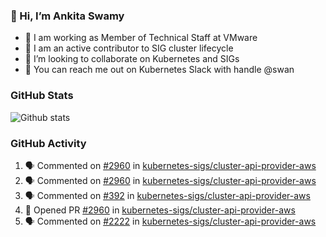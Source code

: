 ### 👋 Hi, I’m Ankita Swamy 

- 💼 I am working as Member of Technical Staff at VMware
- 👀 I am an active contributor to SIG cluster lifecycle 
- 💞️ I’m looking to collaborate on Kubernetes and SIGs
- 💬 You can reach me out on Kubernetes Slack with handle @swan

### GitHub Stats
![Github stats](https://github-readme-stats.vercel.app/api?username=Ankitasw&count_private=true&show_icons=true&theme=tokyonight)

### GitHub Activity 
<!--START_SECTION:activity-->
1. 🗣 Commented on [#2960](https://github.com/kubernetes-sigs/cluster-api-provider-aws/issues/2960) in [kubernetes-sigs/cluster-api-provider-aws](https://github.com/kubernetes-sigs/cluster-api-provider-aws)
2. 🗣 Commented on [#2960](https://github.com/kubernetes-sigs/cluster-api-provider-aws/issues/2960) in [kubernetes-sigs/cluster-api-provider-aws](https://github.com/kubernetes-sigs/cluster-api-provider-aws)
3. 🗣 Commented on [#392](https://github.com/kubernetes-sigs/cluster-api-provider-aws/issues/392) in [kubernetes-sigs/cluster-api-provider-aws](https://github.com/kubernetes-sigs/cluster-api-provider-aws)
4. 💪 Opened PR [#2960](https://github.com/kubernetes-sigs/cluster-api-provider-aws/pull/2960) in [kubernetes-sigs/cluster-api-provider-aws](https://github.com/kubernetes-sigs/cluster-api-provider-aws)
5. 🗣 Commented on [#2222](https://github.com/kubernetes-sigs/cluster-api-provider-aws/issues/2222) in [kubernetes-sigs/cluster-api-provider-aws](https://github.com/kubernetes-sigs/cluster-api-provider-aws)
<!--END_SECTION:activity-->
